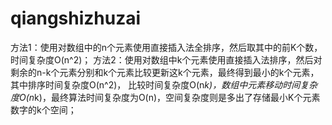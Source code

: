 # qiangshizhuzai
方法1：使用对数组中的n个元素使用直接插入法全排序，然后取其中的前K个数，时间复杂度O(n^2)；
方法2：使用对数组中k个元素使用直接插入法排序，然后对剩余的n-k个元素分别和k个元素比较更新这k个元素，最终得到最小的k个元素，其中排序时间复杂度O(n^2)，
       比较时间复杂度O(n*k)，数组中元素移动时间复杂度O(n*k)，最终算法时间复杂度为O(n)，空间复杂度则是多出了存储最小K个元素数字的k个空间；

